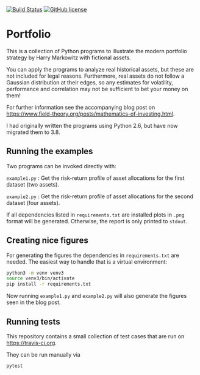 [![Build Status](https://travis-ci.org/field-theory-org/portfolio.png?branch=main)](https://travis-ci.org/field-theory-org/portfolio) [![GitHub license](https://img.shields.io/badge/license-MIT-lightgrey.svg)](https://raw.githubusercontent.com/field-theory-org/portfolio/main/LICENSE)

# Portfolio

This is a collection of Python programs to illustrate the modern portfolio strategy by Harry Markowitz with fictional assets.

You can apply the programs to analyze real historical assets, but these are not included for legal reasons. Furthermore, real assets do not follow a Gaussian distribution at their edges, so any estimates for volatility, performance and correlation may not be sufficient to bet your money on them!

For further information see the accompanying blog post on <https://www.field-theory.org/posts/mathematics-of-investing.html>.

I had originally written the programs using Python 2.6, but have now migrated them to 3.8.

## Running the examples

Two programs can be invoked directly with:

`example1.py`
: Get the risk-return profile of asset allocations for the first dataset (two assets).

`example2.py`
: Get the risk-return profile of asset allocations for the second dataset (four assets).

If all dependencies listed in `requirements.txt` are installed plots in `.png` format will be generated. Otherwise, the report is only printed to `stdout`.

## Creating nice figures

For generating the figures the dependencies in `requirements.txt` are needed. The easiest way to handle that is a virtual environment:
```bash
python3 -m venv venv3
source venv3/bin/activate
pip install -r requirements.txt
```

Now running `example1.py` and `example2.py` will also generate the figures seen in the blog post.

## Running tests

This repository contains a small collection of test cases that are run on <https://travis-ci.org>.

They can be run manually via
```bash
pytest
```
